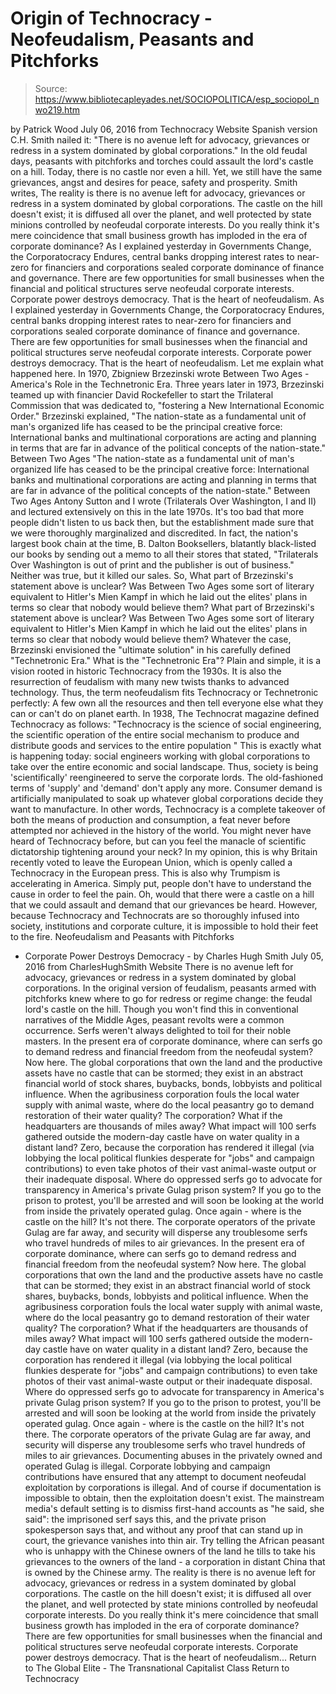 # Origin of Technocracy - Neofeudalism, Peasants and Pitchforks

> Source: https://www.bibliotecapleyades.net/SOCIOPOLITICA/esp_sociopol_nwo219.htm

by Patrick Wood
July 06, 2016
from Technocracy Website
Spanish version
C.H. Smith nailed it:
"There is no avenue left for advocacy, grievances or redress in a system dominated by global corporations."
In the old feudal days, peasants with pitchforks and torches could assault the lord's castle on a hill. Today, there is no castle nor even a hill. Yet, we still have the same grievances, angst and desires for peace, safety and prosperity. Smith writes,
The reality is there is no avenue left for advocacy, grievances or redress in a system dominated by global corporations. The castle on the hill doesn't exist; it is diffused all over the planet, and well protected by state minions controlled by neofeudal corporate interests. Do you really think it's mere coincidence that small business growth has imploded in the era of corporate dominance?
As I explained yesterday in Governments Change, the Corporatocracy Endures, central banks dropping interest rates to near-zero for financiers and corporations sealed corporate dominance of finance and governance. There are few opportunities for small businesses when the financial and political structures serve neofeudal corporate interests. Corporate power destroys democracy. That is the heart of neofeudalism.
As I explained yesterday in Governments Change, the Corporatocracy Endures, central banks dropping interest rates to near-zero for financiers and corporations sealed corporate dominance of finance and governance.
There are few opportunities for small businesses when the financial and political structures serve neofeudal corporate interests. Corporate power destroys democracy. That is the heart of neofeudalism.
Let me explain what happened here. In 1970, Zbigniew Brzezinski wrote Between Two Ages - America's Role in the Technetronic Era.
Three years later in 1973, Brzezinski teamed up with financier David Rockefeller to start the Trilateral Commission that was dedicated to,
"fostering a New International Economic Order."
Brzezinski explained,
"The nation-state as a fundamental unit of man's organized life has ceased to be the principal creative force: International banks and multinational corporations are acting and planning in terms that are far in advance of the political concepts of the nation-state." Between Two Ages
"The nation-state as a fundamental unit of man's organized life has ceased to be the principal creative force: International banks and multinational corporations are acting and planning in terms that are far in advance of the political concepts of the nation-state."
Between Two Ages
Antony Sutton and I wrote (Trilaterals Over Washington, I and II) and lectured extensively on this in the late 1970s.
It's too bad that more people didn't listen to us back then, but the establishment made sure that we were thoroughly marginalized and discredited.
In fact, the nation's largest book chain at the time, B. Dalton Booksellers, blatantly black-listed our books by sending out a memo to all their stores that stated,
"Trilaterals Over Washington is out of print and the publisher is out of business."
Neither was true, but it killed our sales. So,
What part of Brzezinski's statement above is unclear? Was Between Two Ages some sort of literary equivalent to Hitler's Mien Kampf in which he laid out the elites' plans in terms so clear that nobody would believe them?
What part of Brzezinski's statement above is unclear?
Was Between Two Ages some sort of literary equivalent to Hitler's Mien Kampf in which he laid out the elites' plans in terms so clear that nobody would believe them?
Whatever the case, Brzezinski envisioned the "ultimate solution" in his carefully defined "Technetronic Era." What is the "Technetronic Era"? Plain and simple, it is a vision rooted in historic Technocracy from the 1930s.
It is also the resurrection of feudalism with many new twists thanks to advanced technology. Thus, the term neofeudalism fits Technocracy or Technetronic perfectly:
A few own all the resources and then tell everyone else what they can or can't do on planet earth.
In 1938, The Technocrat magazine defined Technocracy as follows:
"Technocracy is the science of social engineering, the scientific operation of the entire social mechanism to produce and distribute goods and services to the entire population "
This is exactly what is happening today:
social engineers working with global corporations to take over the entire economic and social landscape.
Thus, society is being 'scientifically' reengineered to serve the corporate lords.
The old-fashioned terms of 'supply' and 'demand' don't apply any more. Consumer demand is artificially manipulated to soak up whatever global corporations decide they want to manufacture. In other words, Technocracy is a complete takeover of both the means of production and consumption, a feat never before attempted nor achieved in the history of the world. You might never have heard of Technocracy before, but can you feel the manacle of scientific dictatorship tightening around your neck? In my opinion, this is why Britain recently voted to leave the European Union, which is openly called a Technocracy in the European press. This is also why Trumpism is accelerating in America. Simply put, people don't have to understand the cause in order to feel the pain. Oh, would that there were a castle on a hill that we could assault and demand that our grievances be heard.
However, because Technocracy and Technocrats are so thoroughly infused into society, institutions and corporate culture, it is impossible to hold their feet to the fire.
Neofeudalism and Peasants with Pitchforks
- Corporate Power Destroys Democracy - by Charles Hugh Smith
July 05, 2016
from CharlesHughSmith Website
There is no avenue left for advocacy, grievances or redress in a system dominated by global corporations.
In the original version of feudalism, peasants armed with pitchforks knew where to go for redress or regime change:
the feudal lord's castle on the hill.
Though you won't find this in conventional narratives of the Middle Ages, peasant revolts were a common occurrence.
Serfs weren't always delighted to toil for their noble masters.
In the present era of corporate dominance, where can serfs go to demand redress and financial freedom from the neofeudal system? Now here. The global corporations that own the land and the productive assets have no castle that can be stormed; they exist in an abstract financial world of stock shares, buybacks, bonds, lobbyists and political influence. When the agribusiness corporation fouls the local water supply with animal waste, where do the local peasantry go to demand restoration of their water quality? The corporation? What if the headquarters are thousands of miles away? What impact will 100 serfs gathered outside the modern-day castle have on water quality in a distant land? Zero, because the corporation has rendered it illegal (via lobbying the local political flunkies desperate for "jobs" and campaign contributions) to even take photos of their vast animal-waste output or their inadequate disposal. Where do oppressed serfs go to advocate for transparency in America's private Gulag prison system? If you go to the prison to protest, you'll be arrested and will soon be looking at the world from inside the privately operated gulag. Once again - where is the castle on the hill? It's not there. The corporate operators of the private Gulag are far away, and security will disperse any troublesome serfs who travel hundreds of miles to air grievances.
In the present era of corporate dominance, where can serfs go to demand redress and financial freedom from the neofeudal system? Now here. The global corporations that own the land and the productive assets have no castle that can be stormed; they exist in an abstract financial world of stock shares, buybacks, bonds, lobbyists and political influence.
When the agribusiness corporation fouls the local water supply with animal waste, where do the local peasantry go to demand restoration of their water quality? The corporation? What if the headquarters are thousands of miles away?
What impact will 100 serfs gathered outside the modern-day castle have on water quality in a distant land? Zero, because the corporation has rendered it illegal (via lobbying the local political flunkies desperate for "jobs" and campaign contributions) to even take photos of their vast animal-waste output or their inadequate disposal.
Where do oppressed serfs go to advocate for transparency in America's private Gulag prison system? If you go to the prison to protest, you'll be arrested and will soon be looking at the world from inside the privately operated gulag.
Once again - where is the castle on the hill? It's not there. The corporate operators of the private Gulag are far away, and security will disperse any troublesome serfs who travel hundreds of miles to air grievances.
Documenting abuses in the privately owned and operated Gulag is illegal.
Corporate lobbying and campaign contributions have ensured that any attempt to document neofeudal exploitation by corporations is illegal. And of course if documentation is impossible to obtain, then the exploitation doesn't exist.
The mainstream media's default setting is to dismiss first-hand accounts as "he said, she said":
the imprisoned serf says this, and the private prison spokesperson says that, and without any proof that can stand up in court, the grievance vanishes into thin air.
Try telling the African peasant who is unhappy with the Chinese owners of the land he tills to take his grievances to the owners of the land - a corporation in distant China that is owned by the Chinese army.
The reality is there is no avenue left for advocacy, grievances or redress in a system dominated by global corporations. The castle on the hill doesn't exist; it is diffused all over the planet, and well protected by state minions controlled by neofeudal corporate interests.
Do you really think it's mere coincidence that small business growth has imploded in the era of corporate dominance?
There are few opportunities for small businesses when the financial and political structures serve neofeudal corporate interests.
Corporate power destroys democracy.
That is the heart of neofeudalism...
Return to The Global Elite - The Transnational Capitalist Class
Return to Technocracy
